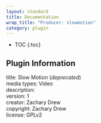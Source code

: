 ```yaml
---
layout: standard
title: Documentation
wrap_title: "Producer: slowmotion"
category: plugin
---
```

* TOC
{:toc}

## Plugin Information

title: Slow Motion (*deprecated*)  
media types:
Video  
description:   
version: 1  
creator: Zachary Drew  
copyright: Zachary Drew  
license: GPLv2  
